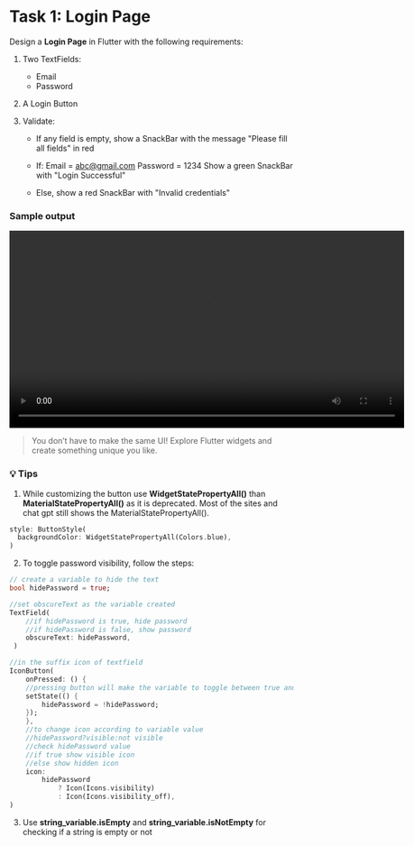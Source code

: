 # Task 1: Login Page

Design a **Login Page** in Flutter with the following requirements:

1. Two TextFields:
   - Email
   - Password
2. A Login Button
3. Validate:

   - If any field is empty, show a SnackBar with the message "Please fill all fields" in red

   - If:
     Email = abc@gmail.com
     Password = 1234
     Show a green SnackBar with "Login Successful"
   - Else, show a red SnackBar with "Invalid credentials"

### Sample output

<video height=350 controls>
  <source src="https://aswin-asokan.github.io/iste_bootcamp/videos/task_1.mp4" type="video/mp4">
  Your browser does not support the video tag.
</video>

> You don’t have to make the same UI! Explore Flutter widgets and create something unique you like.

### 💡 Tips

1.  While customizing the button use **WidgetStatePropertyAll()** than **MaterialStatePropertyAll()** as it is deprecated. Most of the sites and chat gpt still shows the MaterialStatePropertyAll().

```dart
style: ButtonStyle(
  backgroundColor: WidgetStatePropertyAll(Colors.blue),
)
```

2.  To toggle password visibility, follow the steps:

```dart
// create a variable to hide the text
bool hidePassword = true;
```

```dart
//set obscureText as the variable created
TextField(
    //if hidePassword is true, hide password
    //if hidePassword is false, show password
    obscureText: hidePassword,
 )
```

```dart
//in the suffix icon of textfield
IconButton(
    onPressed: () {
    //pressing button will make the variable to toggle between true and false
    setState(() {
        hidePassword = !hidePassword;
    });
    },
    //to change icon according to variable value
    //hidePassword?visible:not visible
    //check hidePassword value
    //if true show visible icon
    //else show hidden icon
    icon:
        hidePassword
            ? Icon(Icons.visibility)
            : Icon(Icons.visibility_off),
)
```

3.  Use **string_variable.isEmpty** and **string_variable.isNotEmpty** for checking if a string is empty or not
